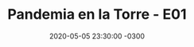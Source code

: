 ---
layout: post
category: Coqueto Escenario
date: 2020-05-05 23:30:00 -0300
title: "Pandemia en la Torre - E01"
image: /todopasa/images/coqueto.png
summary: Presentación de Pandemia en la Torre.
file: /todopasa/audios/pandemia/pandemiaE01.mp3
duration: 00:36
oceanourl: https://despinouy.github.io/todopasa/coqueto%20escenario/2020/05/05/Pandemia_en_la_torre_-_E01.html
---